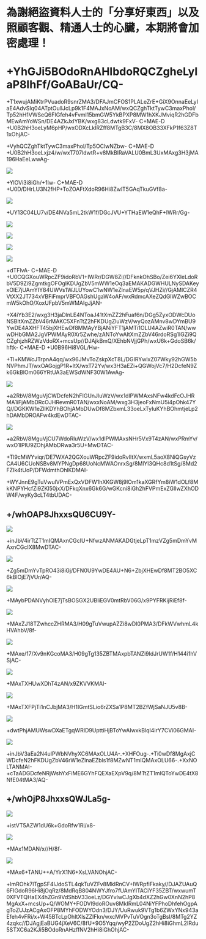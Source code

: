 # 為謝絕盜資料人士的「分享好東西」以及照顧客觀、精通人士的心臟，本期將會加密處理！
# +YhGJi5BOdoRnAHIbdoRQCZgheLyIaP8IhFf/GoABaUr/CQ-
+T1xwujAMiKtrPVuadoR9snrZMA3/DFAJmCFOS1PLALeZrE+GiX9OnnaEeLyIaE4AdvSIq04ATptOullJcLp9k1F4MAJxNoAM/wxQCZghTktTywC3maxPhol/Tp52hH1VWSeQ6FIGfeh4vFvml15bmGW5YkBPXP8MW1hXKJMviqR2hGDFbMEwAmYoWSn/DE4AZkJxIYBK/wxg83cLdwtk9FxV- C+MAE-D +U0B2hH3oeLyM6pHP/wxODXcLkIRZff8MTgB3C/8MX8OB33XFkP1f63Z8T1xOhjAC-

+VyhQCZghTktTywC3maxPhol/Tp5OClwNZbw- C+MAE-D +U0B2hH3oeLxjz4/w/wxT707ldwtR+v8MkBlRaVALU0BmL3UxMAxg3H3jMA196HaEeLwwAg-

![](http://img.vim-cn.com/fc/51bf0ebece852b1a7f3f9c6bdb49c8862f0352.jpg)

+YlOVi3i8iGh/+1Iw- C+MAE-D +U0D/DHrLU3N2fHP+ToZOAFtXdoR96Hi8ZwlT5GAqTkuGVf8a-

![](http://img.vim-cn.com/c6/788fc9fc5ef6779044fa61f86000ed2190f2cc.jpg)

+UY13C04LU7v/DE4NVa5mL2tkW1f/DGcJVU+YTHaEW1eQhF+IWRr/Gg-

![](http://img.vim-cn.com/13/db448f8fc978021f3e7a8b4b718b7d55bfcbf4.png)

![](http://img.vim-cn.com/f8/2c05725f71e66d50cc0a7c98f3995f7aa5a1b9.png)

![](http://img.vim-cn.com/17/4f86e24e1216cad990524fe0aae3ec01a215f2.png)

![](http://img.vim-cn.com/af/a7bad481e9f92dff19d11ca435c829f3cba5bf.png)

+dTFlvA- C+MAE-D +U0CQGXouWRpcZF9idoRbV1+IWRr/DGW8Zi//DFknkOhSBo/Zei6YXleLdoRbV5D9Zi9ZgmtkgOFOglKDUgZbV5mWW1eOq3aEMAKADGWHULNySDAKeyxOlE7jUAmYIY84UWVs1WJLUYowC1wNW1eZlnaEW5p/qVJHZi//GjAMICZR4VtXX2JT734xVBFiFmprVBFOAGshUgaW4oAF/wxRdmcAXeZQdGIWZwBOCmW5kOhO/XoxUFpbV5mWMAIgJjAN-

+X4iYb3E2/wxg3H3jaDlnLE4NToaJ41tXmZZ2hFuaf6n/DGg5ZyxODWcDUoNSBltXmZZbV46rMAKC5XFnTtZ2hFKDUgZluWzV/wyQozAMnv8wDYmBU9YwDE4AXHFT45bjXHEwDf8MMAyYBjANiYFT1jAMTi1OLU4AZwiR0TAN/wwwDHbGMA2JgVPWMAyR0Xr5Zwhe/zANToYwAltXmZZbV46rdoRSg1IGZi9QCZghjzhRZWzVdoRX+mcsUp//DJAjkBmQ/XEhbNVjjGPh/wxU6k+GdoSB6k/hftk- C+MAE-D +U0B96Hi8VGL/Hw-

+Tl+KMWcJTrpnA4qq/wx96JMvToZskpXcT8L/DGIRYwlxZ07Wky92hGW5bNVPhmJT/wxOAGojgP1R+ltX/wxT72Yv/wx3H3aEZi+QGWojVc7/H2DcfeN9Zk6GkBlOm066YRtUA3aEWSdWNF30W1AwAg-

![](http://img.vim-cn.com/22/3fb2e2615569f2e2dbee0a2f8b609fc751fd8d.png)

+a2RbV/8MguVjCWDcfeN2hFIGUnJluWzV/wx1dlPWMAxsNFw4kdFcOJHRMA1iFjAMbDRcOJHRevmR0TAN/wxxNoAM/wxg3H3jeoFxNmU5i4pOhk47YQ//DGKKW1eZllKDYhBOhjAMbDUwDf8MZbxmL33oeLxTyIuKYhBOhmtjeLp2hDAMbDROAFw4kdEwDTAC-

![](http://img.vim-cn.com/ee/aa8fa628ecf007770461887bf3b7a52f08a1b8.png)

+a2RbV/8MguVjCU7WdoRluWzV/wx1dlPWMAxsNHr5Vx9T4zAN/wxPRmYv/wxO1lPIU9ZOhjAMbDRwa3r5U+MwDTAC-

+Tl9cMWYviqr/DE7WXA2QGXouWRpcZF9idoRvIltX/wxmL5aoX8NiQGsyVzCA4U6CUoNSBv8MYPNgDp68UoNcMWAOnrxSg/8MlYl3QHc8d1tSg/8Md2FZIk4tUoP/DFWdmthOhlKDMAI-

+WYJnnE9gTuVwulVPmExQxVDFW1hXKGW8j9lOm1kaXGRfYm8iW1dOLf8MkKNPYHcfZi9ZKl50jxX/DFkqXnx6Gk6G/wGKcni8iGh2hFVPmExZGlIwZXhODW4F/wyKy3cLT4tbUDAC-

## +/whOAP8JhxxsQU6CU9Y-
![](http://img.vim-cn.com/9b/e3d00a5c4db55b9561a68715f24721239e2b3c.png)

+inJbV4irTtZT1mIQMAxnCGcIU+NfwzANMAKADGtjeLpT1mzVZg5mDmYvMAxnCGcIX8MwDTAC-

![](http://img.vim-cn.com/24/ae008738a0c8abb22d92f121c75a75ad1fac3f.png)

+Zg5mDmYvTpRO43i8iGj/DFN0U9YwDE4AU+N6+ZbjXHEwDf8MT2BO5XC6kBlOjE7jVUr/AQ-

![](http://img.vim-cn.com/37/fee2de2dc54419799ab2221572c27aa6e1b85b.png)

+MAybPDANVyhOlE7jTsBOSGX2UBliEGV0mtRbV06G/x9PYFRKijRiEf8f-

![](http://img.vim-cn.com/37/0a0f7f00656507f87850b1180625285355dd5a.png)

+MAxZJ18TZwhccZHRMA3/H09gTuVwupAZZi8wDI0PMA3/DFkWVwhmL4kHVAhbV/8f-

![](http://img.vim-cn.com/55/d1ab300cbc0e1d4cdbbe5e53898e566abc9c79.png)

+MAxe/17/Xv9nKGcoMA3/H09gTg135ZBTMAxpbTANZi9ldJrUW1f/H144i1hVSjAC-

![](http://img.vim-cn.com/96/a14c9bbc5dfed2e676ce8618db53b70294cc53.png)

+MAxTXHUwXDhT4zAN/x9ZKVVKMAI-

![](http://img.vim-cn.com/36/d4f1b32d416f38f6c07e4d4fcafa54db0aced3.png)

+MAxTXFPjTi1nCJbjMA3/H1IGmtSLio6rZXSa1P8MT2BZfWjSaNJU5v8B-

![](http://img.vim-cn.com/6e/1a6ff6e00304ce82d8a1fc9f840a19fac35be0.png)

+dwtPhjAMUWswDXaETgqWRID9UpttiHjBToYwAlwxkBlqI4irY7CVi06GMAI-

![](http://img.vim-cn.com/71/0a9e3d28e68b708c256de1edcd1ef9c50a8c22.png)

+inJbV3aEa2N4ulPWbNVhyXC6MAxOLU4A-.+XHFOug-.+Ti0wDf8MgAxjCWDcfeN2hFKDUgZbV46rW1eZlnaEZbls1f8MZwNT1mIQMAxOLU66-.+XxNOLTANMAI- +cTaADGDcfeNRjWshYxFiME6GYhFQEXaEXpV9q/8MTtZT1mIQToYwDE4tX8NfE04tMA3/AQ-

## +/whOjP8JhxxsQWJLa5g-
![](http://img.vim-cn.com/33/cba93dd53034e8e552124f270676076bfbbd68.png)

+istVT5AZW1dU6k+GdoRfw1Ri/x8-

![](http://img.vim-cn.com/61/577fed69ed60d6cf05742633660541deee3f98.png)

+MAx1MDAN/x//H/8f-

![](http://img.vim-cn.com/24/11257639e850de79018c987adbdd3144a1faad.png)

+MAx6+TANU++A/YirX1N6+XsLVANOhjAC-

+lmROhk7lTgpSF4IJdoSTL4qkTuVZFv8MkIRnCV+IWRpfiFkaky//DJAZUAuQ6FIGdoR96Hi8jOqRz/8MdRqB804NWYJfro7fUAmYITACiYF35ZBT/wxwumT0XFVTQHaEX4hZGn9VdShbV33oeLz/DGYvlwCJgXb4dXZ2hGw0XnN2hP8MgAxX+mcsUp+Q/WOMY+FODVl9doROuv8MkIRmL04NiYFPhoDhfehOgpAgToZUJzACgAxOFP8MYhFODWYOdn3/DJY/UuRwuk9VTg1b6ZWxYNx943aEfeh4vFRi/x+W45BTcLpOhltXlsZZIFkn/wxcMVPvTuVOgn3oTgBsI/8MTg2YZ4zqkc//DJAgjEaBUG4jXeV6C/8fU+9O5Yqq/wyP2ZDoUgZ2hHi8iGhmL2IRdu5STXC6a2KJi5BOdoRnAHzffNV2hHi8iGhOhjAC-
